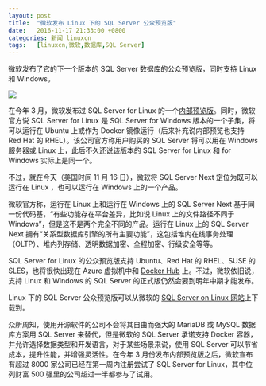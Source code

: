```yaml
---
layout: post
title:	"微软发布 Linux 下的 SQL Server 公众预览版"
date:	2016-11-17 21:33:00 +0800 
categories:	新闻 linuxcn 
tags:	[linuxcn,微软,数据库,SQL Server]
---
```



微软发布了它的下一个版本的 SQL Server 数据库的公众预览版，同时支持 Linux 和 Windows。


![](/Asserts/Images//attachment/album/201611/17/213226blpr367yaaafzaaw.jpg)


在今年 3 月，微软发布过 SQL Server for Linux 的一个[内部预览版](/article-7082-1.html)。同时，微软官方说 SQL Server for Linux 是 SQL Server for Windows 版本的一个子集，将可以运行在 Ubuntu 上或作为 Docker 镜像运行（后来补充说内部预览也支持 Red Hat 的 RHEL）。该公司官方称用户购买的 SQL Server 将可以用在 Windows 服务器或 Linux 上，此后不久还说该版本的 SQL Server for Linux 和 for Windows 实际上是同一个。 


不过，就在今天（美国时间 11 月 16 日），微软将 SQL Server Next 定位为既可以运行在 Linux ，也可以运行在 Windows 上的一个产品。


微软官方称，运行在 Linux 上和运行在 Windows 上的 SQL Server Next 基于同一份代码基，“有些功能存在平台差异，比如说 Linux 上的文件路径不同于 Windows”，但是这不是两个完全不同的产品。运行在 Linux 上的 SQL Server Next 拥有“关系型数据库引擎的所有主要功能”，这包括堆内在线事务处理（OLTP）、堆内列存储、透明数据加密、全程加密、行级安全等等。


SQL Server for Linux 的公众预览版支持 Ubuntu、Red Hat 的 RHEL、SUSE 的 SLES，也将很快出现在 Azure 虚拟机中和 [Docker Hub](http://hub.docker.com/r/microsoft/mssql-server-linux) 上。不过，微软依旧说，支持 Linux 和 Windows 的 SQL Server 的正式版仍然会要到明年中期才能发布。


Linux 下的 SQL Server 公众预览版可以从微软的 [SQL Server on Linux 网站](https://www.microsoft.com/en-us/sql-server/sql-server-vnext-including-Linux)上下载到。 


众所周知，使用开源软件的公司不会将其自由而强大的 MariaDB 或 MySQL 数据库方案用 SQL Server 来替代，但是微软的 SQL Server 承诺支持 Docker 容器，并允许选择数据类型和开发语言，对于某些场景来说，使用 SQL Server 可以节省成本，提升性能，并增强灵活性。在今年 3 月份发布内部预览版之后，微软宣布有超过 8000 家公司已经在第一周内注册尝试了 SQL Server for Linux，其中位列财富 500 强里的公司超过一半都参与了试用。
